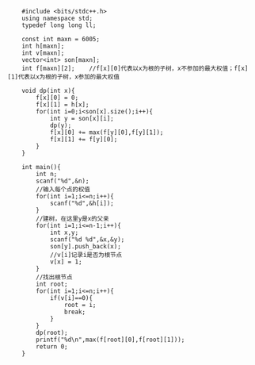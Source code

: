        #include <bits/stdc++.h>
        using namespace std;
        typedef long long ll;

        const int maxn = 6005;
        int h[maxn];
        int v[maxn];
        vector<int> son[maxn];
        int f[maxn][2];    //f[x][0]代表以x为根的子树，x不参加的最大权值；f[x][1]代表以x为根的子树，x参加的最大权值

        void dp(int x){
            f[x][0] = 0;
            f[x][1] = h[x];
            for(int i=0;i<son[x].size();i++){
                int y = son[x][i];
                dp(y);
                f[x][0] += max(f[y][0],f[y][1]);
                f[x][1] += f[y][0];
            }
        }

        int main(){
            int n;
            scanf("%d",&n);
            //输入每个点的权值
            for(int i=1;i<=n;i++){
                scanf("%d",&h[i]);
            }
            //建树，在这里y是x的父亲
            for(int i=1;i<=n-1;i++){
                int x,y;
                scanf("%d %d",&x,&y);
                son[y].push_back(x);
                //v[i]记录i是否为根节点
                v[x] = 1;
            }
            //找出根节点
            int root;
            for(int i=1;i<=n;i++){
                if(v[i]==0){
                    root = i;
                    break;
                }
            }
            dp(root);
            printf("%d\n",max(f[root][0],f[root][1]));
            return 0;
        }
        
    
